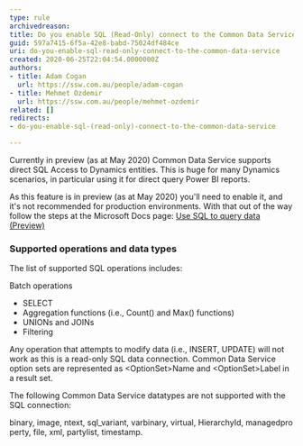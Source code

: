 ```yaml
---
type: rule
archivedreason: 
title: Do you enable SQL (Read-Only) connect to the Common Data Service?
guid: 597a7415-6f5a-42e8-babd-75024df484ce
uri: do-you-enable-sql-read-only-connect-to-the-common-data-service
created: 2020-06-25T22:04:54.0000000Z
authors:
- title: Adam Cogan
  url: https://ssw.com.au/people/adam-cogan
- title: Mehmet Ozdemir
  url: https://ssw.com.au/people/mehmet-ozdemir
related: []
redirects:
- do-you-enable-sql-(read-only)-connect-to-the-common-data-service

---
```


Currently in preview (as at May 2020) Common Data Service supports direct SQL Access to Dynamics entities. This is huge for many Dynamics scenarios, in particular using it for direct query Power BI reports.

<!--endintro-->

As this feature is in preview (as at May 2020) you'll need to enable it, and it's not recommended for production environments. With that out of the way follow the steps at the Microsoft Docs page: [Use SQL to query data (Preview)](https&#58;//docs.microsoft.com/en-us/powerapps/developer/common-data-service/cds-sql-query)

### Supported operations and data types


The list of supported SQL operations includes:

Batch operations

* SELECT
* Aggregation functions (i.e., Count() and Max() functions)
* UNIONs and JOINs
* Filtering


Any operation that attempts to modify data (i.e., INSERT, UPDATE) will not work as this is a read-only SQL data connection. Common Data Service option sets are represented as &lt;OptionSet&gt;Name and &lt;OptionSet&gt;Label in a result set.

The following Common Data Service datatypes are not supported with the SQL connection:

binary, image, ntext, sql\_variant, varbinary, virtual, HierarchyId, managedproperty, file, xml, partylist, timestamp.
